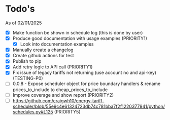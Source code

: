 # Todo's

As of 02/01/2025

- [x] Make function be shown in schedule log (this is done by user)
- [x] Produce good documentation with usage examples (PRIORITY1)
  - [x] Look into documentation examples
- [x] Manually create a changelog
- [x] Create github actions for test
- [x] Publish to pip
- [x] Add retry logic to API call (PRIORITY1)
- [x] Fix issue of legacy tariffs not returning (use account no and api-key) (TESTING-P0)
- [ ] 0.0.8 - Expose scheduler object for price boundary handlers & rename prices_to_include to cheap_prices_to_include
- [ ] Improve coverage and show report (PRIORITY2)
- [ ] https://github.com/craigwh10/energy-tariff-scheduler/blob/55e9c4e61324723db74c781bba7f2f1220377941/python/schedules.py#L125 (PRIORITY5)
